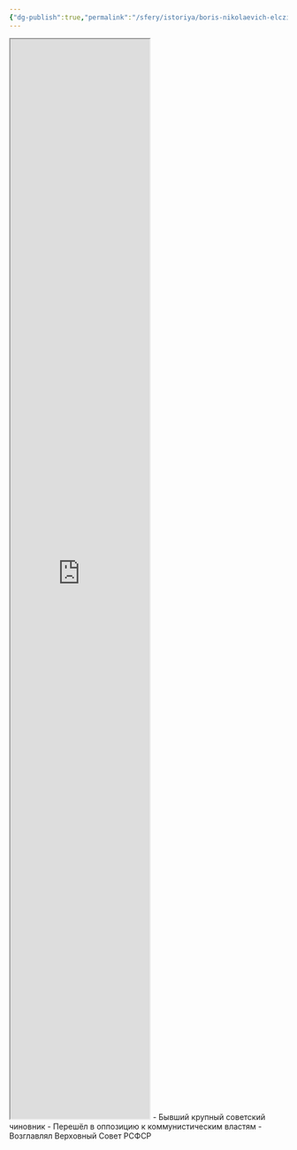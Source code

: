 ```yaml
---
{"dg-publish":true,"permalink":"/sfery/istoriya/boris-nikolaevich-elczin/","tags":["История"]}
---
```


<iframe title="Ельцин Мухожук 110% оригинал" src="https://www.youtube.com/embed/-A83ChDxP2A?feature=oembed" height="150" width="200" style="aspect-ratio: 16 / 9; width: 50%; height: 50%;" allowfullscreen="" allow="fullscreen"></iframe>
- Бывший крупный советский чиновник 
- Перешёл в оппозицию к коммунистическим властям 
- Возглавлял Верховный Совет РСФСР